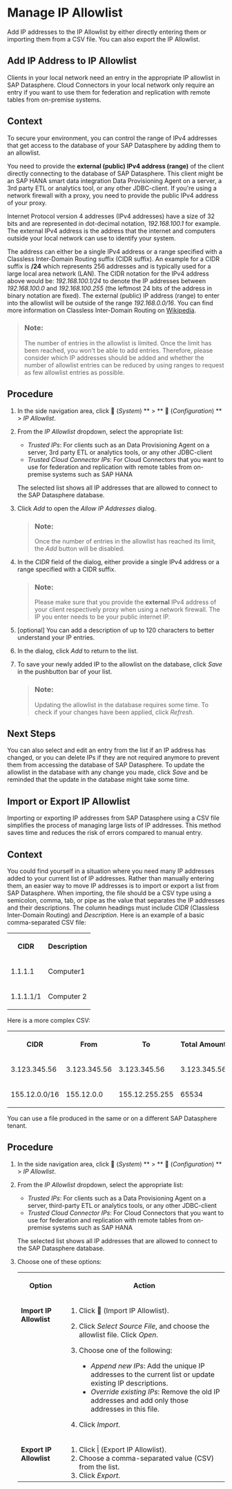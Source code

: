 <!-- loioa3c214514ef94e899459f68f4c1e2a23 -->

<link rel="stylesheet" type="text/css" href="../css/sap-icons.css"/>

# Manage IP Allowlist

Add IP addresses to the IP Allowlist by either directly entering them or importing them from a CSV file. You can also export the IP Allowlist.

<a name="task_i41_kqg_zdc"/>

<!-- task\_i41\_kqg\_zdc -->

## Add IP Address to IP Allowlist

Clients in your local network need an entry in the appropriate IP allowlist in SAP Datasphere. Cloud Connectors in your local network only require an entry if you want to use them for federation and replication with remote tables from on-premise systems.



<a name="task_i41_kqg_zdc__context_ftc_qsx_clb"/>

## Context

To secure your environment, you can control the range of IPv4 addresses that get access to the database of your SAP Datasphere by adding them to an allowlist.

You need to provide the **external \(public\) IPv4 address \(range\)** of the client directly connecting to the database of SAP Datasphere. This client might be an SAP HANA smart data integration Data Provisioning Agent on a server, a 3rd party ETL or analytics tool, or any other JDBC-client. If you're using a network firewall with a proxy, you need to provide the public IPv4 address of your proxy.

Internet Protocol version 4 addresses \(IPv4 addresses\) have a size of 32 bits and are represented in dot-decimal notation, *192.168.100.1* for example. The external IPv4 address is the address that the internet and computers outside your local network can use to identify your system.

The address can either be a single IPv4 address or a range specified with a Classless Inter-Domain Routing suffix \(CIDR suffix\). An example for a CIDR suffix is **/24** which represents 256 addresses and is typically used for a large local area network \(LAN\). The CIDR notation for the IPv4 address above would be: *192.168.100.1/24* to denote the IP addresses between *192.168.100.0* and *192.168.100.255* \(the leftmost 24 bits of the address in binary notation are fixed\). The external \(public\) IP address \(range\) to enter into the allowlist will be outside of the range *192.168.0.0/16*. You can find more information on Classless Inter-Domain Routing on [Wikipedia](https://en.wikipedia.org/wiki/Classless_Inter-Domain_Routing).

> ### Note:  
> The number of entries in the allowlist is limited. Once the limit has been reached, you won't be able to add entries. Therefore, please consider which IP addresses should be added and whether the number of allowlist entries can be reduced by using ranges to request as few allowlist entries as possible.



<a name="task_i41_kqg_zdc__steps_b5t_nqg_zdc"/>

## Procedure

1.  In the side navigation area, click <span class="FPA-icons-V3"></span> \(*System*\) ** \> ** :wrench: \(*Configuration*\) ** \> *IP Allowlist*.

2.  From the *IP Allowlist* dropdown, select the appropriate list:

    -   *Trusted IPs*: For clients such as an Data Provisioning Agent on a server, 3rd party ETL or analytics tools, or any other JDBC-client
    -   *Trusted Cloud Connector IPs*: For Cloud Connectors that you want to use for federation and replication with remote tables from on-premise systems such as SAP HANA

    The selected list shows all IP addresses that are allowed to connect to the SAP Datasphere database.

3.  Click *Add* to open the *Allow IP Addresses* dialog.

    > ### Note:  
    > Once the number of entries in the allowlist has reached its limit, the *Add* button will be disabled.

4.  In the *CIDR* field of the dialog, either provide a single IPv4 address or a range specified with a CIDR suffix.

    > ### Note:  
    > Please make sure that you provide the **external** IPv4 address of your client respectively proxy when using a network firewall. The IP you enter needs to be your public internet IP.

5.  \[optional\] You can add a description of up to 120 characters to better understand your IP entries.

6.  In the dialog, click *Add* to return to the list.

7.  To save your newly added IP to the allowlist on the database, click *Save* in the pushbutton bar of your list.

    > ### Note:  
    > Updating the allowlist in the database requires some time. To check if your changes have been applied, click *Refresh*.




<a name="task_i41_kqg_zdc__postreq_nsp_xz4_smb"/>

## Next Steps

You can also select and edit an entry from the list if an IP address has changed, or you can delete IPs if they are not required anymore to prevent them from accessing the database of SAP Datasphere. To update the allowlist in the database with any change you made, click *Save* and be reminded that the update in the database might take some time.

<a name="task_yss_tpg_zdc"/>

<!-- task\_yss\_tpg\_zdc -->

## Import or Export IP Allowlist

Importing or exporting IP addresses from SAP Datasphere using a CSV file simplifies the process of managing large lists of IP addresses. This method saves time and reduces the risk of errors compared to manual entry.



<a name="task_yss_tpg_zdc__context_ajh_ypg_zdc"/>

## Context

You could find yourself in a situation where you need many IP addresses added to your current list of IP addresses. Rather than manually entering them, an easier way to move IP addresses is to import or export a list from SAP Datasphere. When importing, the file should be a CSV type using a semicolon, comma, tab, or pipe as the value that separates the IP addresses and their descriptions. The column headings must include *CIDR* \(Classless Inter-Domain Routing\) and *Description*. Here is an example of a basic comma-separated CSV file:


<table>
<tr>
<th valign="top">

CIDR

</th>
<th valign="top">

Description

</th>
</tr>
<tr>
<td valign="top">

1.1.1.1

</td>
<td valign="top">

Computer1

</td>
</tr>
<tr>
<td valign="top">

1.1.1.1/1

</td>
<td valign="top">

Computer 2

</td>
</tr>
</table>

Here is a more complex CSV:


<table>
<tr>
<th valign="top">

CIDR

</th>
<th valign="top">

From

</th>
<th valign="top">

To

</th>
<th valign="top">

Total Amount

</th>
<th valign="top">

Description

</th>
</tr>
<tr>
<td valign="top">

3.123.345.56

</td>
<td valign="top">

3.123.345.56

</td>
<td valign="top">

3.123.345.56

</td>
<td valign="top">

3.123.345.56

</td>
<td valign="top">

Computer 1

</td>
</tr>
<tr>
<td valign="top">

155.12.0.0/16

</td>
<td valign="top">

155.12.0.0

</td>
<td valign="top">

155.12.255.255

</td>
<td valign="top">

65534

</td>
<td valign="top">

Range 1

</td>
</tr>
</table>

You can use a file produced in the same or on a different SAP Datasphere tenant.



<a name="task_yss_tpg_zdc__steps_bjh_ypg_zdc"/>

## Procedure

1.  In the side navigation area, click <span class="FPA-icons-V3"></span> \(*System*\) ** \> ** :wrench: \(*Configuration*\) ** \> *IP Allowlist*.

2.  From the *IP Allowlist* dropdown, select the appropriate list:

    -   *Trusted IPs*: For clients such as a Data Provisioning Agent on a server, third-party ETL or analytics tools, or any other JDBC-client
    -   *Trusted Cloud Connector IPs*: For Cloud Connectors that you want to use for federation and replication with remote tables from on-premise systems such as SAP HANA

    The selected list shows all IP addresses that are allowed to connect to the SAP Datasphere database.

3.  Choose one of these options:


    <table>
    <tr>
    <th valign="top">

    Option
    
    </th>
    <th valign="top">

    Action
    
    </th>
    </tr>
    <tr>
    <td valign="top">
    
    **Import IP Allowlist**
    
    </td>
    <td valign="top">
    
    1.  Click <span class="SAP-icons-V5"></span> \(Import IP Allowlist\).
    2.  Click *Select Source File*, and choose the allowlist file. Click *Open*.
    3.  Choose one of the following:
        -   *Append new IPs*: Add the unique IP addresses to the current list or update existing IP descriptions.
        -   *Override existing IPs*: Remove the old IP addresses and add only those addresses in this file.

    4.  Click *Import*.


    
    </td>
    </tr>
    <tr>
    <td valign="top">
    
    **Export IP Allowlist**
    
    </td>
    <td valign="top">
    
    1.  Click <span class="SAP-icons-V5"></span> \(Export IP Allowlist\).
    2.  Choose a comma-separated value \(CSV\) from the list.
    3.  Click *Export*.


    
    </td>
    </tr>
    </table>
    

